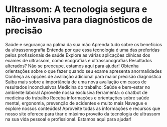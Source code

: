 
# Ultrassom: A tecnologia segura e não-invasiva para diagnósticos de precisão
Saúde e segurança na palma da sua mão
Aprenda tudo sobre os benefícios da ultrassonografia
Entenda por que essa tecnologia é uma das preferidas pelos profissionais de saúde
Explore as várias aplicações clínicas dos exames de ultrassom, como ecografias e ultrassonografias
Resultados alterados? Não se preocupe, estamos aqui para ajudar!
Obtenha orientações sobre o que fazer quando seu exame apresenta anormalidades
Conheça as opções de avaliação adicional para maior precisão diagnóstica
Saiba mais sobre a importância de uma nova avaliação em casos de resultados inconclusivos
Medicina do trabalho: Saúde e bem-estar no ambiente laboral
Aproveite nossa exclusiva ferramenta: o chatbot de medicina do trabalho
Receba informações e orientações sobre saúde mental, ergonomia, prevenção de acidentes e muito mais
Navegue e explore nossos conteúdos!
Aproveite todas as informações e recursos que nosso site oferece para tirar o máximo proveito da tecnologia de ultrassom na sua vida pessoal e profissional. Estamos aqui para ajudar!

